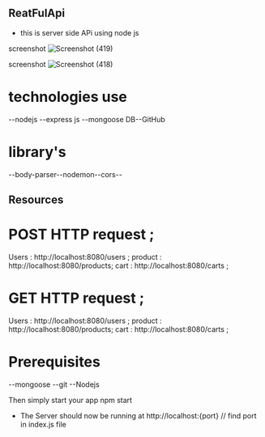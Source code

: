 ## ReatFulApi ## 
 * this is server side APi using node js
 
 screenshot ![Screenshot (419)](https://user-images.githubusercontent.com/82867372/232046181-5c9f77f0-ec55-4c20-8083-3ae50c6091a1.png)
 
 screenshot 
 ![Screenshot (418)](https://user-images.githubusercontent.com/82867372/232046334-02a401db-52db-46ab-b6a8-af6758607436.png)



 # technologies use
--nodejs --express js --mongoose DB--GitHub

# library's
 --body-parser--nodemon--cors--

## Resources 
# POST HTTP request ;
Users   : http://localhost:8080/users ;
product : http://localhost:8080/products; 
cart    : http://localhost:8080/carts ;

# GET HTTP request  ;
Users   : http://localhost:8080/users ;
product : http://localhost:8080/products; 
cart    : http://localhost:8080/carts ;

# Prerequisites
--mongoose --git --Nodejs
 <!-- # Installing NPM dependencies npm install  node_module package -->
Then simply start your app npm start
 * The Server should now be running at http://localhost:{port} // find port in index.js file
